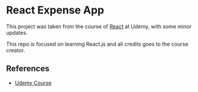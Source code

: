 # React Expense App

This project was taken from the course of [React](https://www.udemy.com/course/react-the-complete-guide-incl-redux) at Udemy, with some minor updates.

This repo is focused on learning React.js and all credits goes to the course creator.

## References

* [Udemy Course](https://www.udemy.com/course/react-the-complete-guide-incl-redux)
